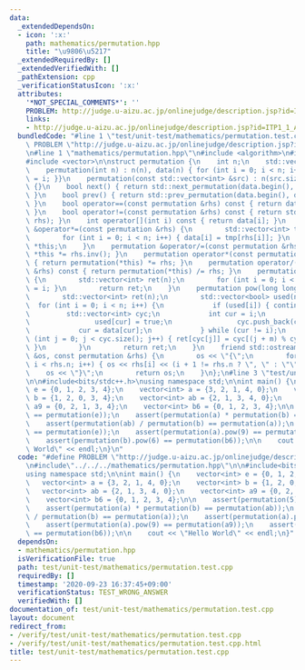 ```yaml
---
data:
  _extendedDependsOn:
  - icon: ':x:'
    path: mathematics/permutation.hpp
    title: "\u9806\u5217"
  _extendedRequiredBy: []
  _extendedVerifiedWith: []
  _pathExtension: cpp
  _verificationStatusIcon: ':x:'
  attributes:
    '*NOT_SPECIAL_COMMENTS*': ''
    PROBLEM: http://judge.u-aizu.ac.jp/onlinejudge/description.jsp?id=ITP1_1_A&lang=ja
    links:
    - http://judge.u-aizu.ac.jp/onlinejudge/description.jsp?id=ITP1_1_A&lang=ja
  bundledCode: "#line 1 \"test/unit-test/mathematics/permutation.test.cpp\"\n#define\
    \ PROBLEM \"http://judge.u-aizu.ac.jp/onlinejudge/description.jsp?id=ITP1_1_A&lang=ja\"\
    \n#line 1 \"mathematics/permutation.hpp\"\n#include <algorithm>\n#include <iostream>\n\
    #include <vector>\n\nstruct permutation {\n    int n;\n    std::vector<int> data;\n\
    \    permutation(int n) : n(n), data(n) { for (int i = 0; i < n; i++) { data[i]\
    \ = i; }}\n    permutation(const std::vector<int> &src) : n(src.size()), data(src)\
    \ {}\n    bool next() { return std::next_permutation(data.begin(), data.end());\
    \ }\n    bool prev() { return std::prev_permutation(data.begin(), data.end());\
    \ }\n    bool operator==(const permutation &rhs) const { return data == rhs.data;\
    \ }\n    bool operator!=(const permutation &rhs) const { return std::rel_ops::operator!=(*this,\
    \ rhs); }\n    int operator[](int i) const { return data[i]; }\n    permutation\
    \ &operator*=(const permutation &rhs) {\n        std::vector<int> tmp(data);\n\
    \        for (int i = 0; i < n; i++) { data[i] = tmp[rhs[i]]; }\n        return\
    \ *this;\n    }\n    permutation &operator/=(const permutation &rhs) { return\
    \ *this *= rhs.inv(); }\n    permutation operator*(const permutation &rhs) const\
    \ { return permutation(*this) *= rhs; }\n    permutation operator/(const permutation\
    \ &rhs) const { return permutation(*this) /= rhs; }\n    permutation inv() const\
    \ {\n        std::vector<int> ret(n);\n        for (int i = 0; i < n; i++) { ret[data[i]]\
    \ = i; }\n        return ret;\n    }\n    permutation pow(long long m) const {\n\
    \        std::vector<int> ret(n);\n        std::vector<bool> used(n);\n      \
    \  for (int i = 0; i < n; i++) {\n            if (used[i]) { continue; }\n   \
    \         std::vector<int> cyc;\n            int cur = i;\n            do {\n\
    \                used[cur] = true;\n                cyc.push_back(cur);\n    \
    \            cur = data[cur];\n            } while (cur != i);\n            for\
    \ (int j = 0; j < cyc.size(); j++) { ret[cyc[j]] = cyc[(j + m) % cyc.size()];\
    \ }\n        }\n        return ret;\n    }\n    friend std::ostream &operator<<(std::ostream\
    \ &os, const permutation &rhs) {\n        os << \"{\";\n        for (int i = 0;\
    \ i < rhs.n; i++) { os << rhs[i] << (i + 1 != rhs.n ? \", \" : \"\"); }\n    \
    \    os << \"}\";\n        return os;\n    }\n};\n#line 3 \"test/unit-test/mathematics/permutation.test.cpp\"\
    \n\n#include<bits/stdc++.h>\nusing namespace std;\n\nint main() {\n    vector<int>\
    \ e = {0, 1, 2, 3, 4};\n    vector<int> a = {3, 2, 1, 4, 0};\n    vector<int>\
    \ b = {1, 2, 0, 3, 4};\n    vector<int> ab = {2, 1, 3, 4, 0};\n    vector<int>\
    \ a9 = {0, 2, 1, 3, 4};\n    vector<int> b6 = {0, 1, 2, 3, 4};\n\n    assert(permutation(5)\
    \ == permutation(e));\n    assert(permutation(a) * permutation(b) == permutation(ab));\n\
    \    assert(permutation(ab) / permutation(b) == permutation(a));\n    assert(permutation(a).pow(0)\
    \ == permutation(e));\n    assert(permutation(a).pow(9) == permutation(a9));\n\
    \    assert(permutation(b).pow(6) == permutation(b6));\n\n    cout << \"Hello\
    \ World\" << endl;\n}\n"
  code: "#define PROBLEM \"http://judge.u-aizu.ac.jp/onlinejudge/description.jsp?id=ITP1_1_A&lang=ja\"\
    \n#include\"../../../mathematics/permutation.hpp\"\n\n#include<bits/stdc++.h>\n\
    using namespace std;\n\nint main() {\n    vector<int> e = {0, 1, 2, 3, 4};\n \
    \   vector<int> a = {3, 2, 1, 4, 0};\n    vector<int> b = {1, 2, 0, 3, 4};\n \
    \   vector<int> ab = {2, 1, 3, 4, 0};\n    vector<int> a9 = {0, 2, 1, 3, 4};\n\
    \    vector<int> b6 = {0, 1, 2, 3, 4};\n\n    assert(permutation(5) == permutation(e));\n\
    \    assert(permutation(a) * permutation(b) == permutation(ab));\n    assert(permutation(ab)\
    \ / permutation(b) == permutation(a));\n    assert(permutation(a).pow(0) == permutation(e));\n\
    \    assert(permutation(a).pow(9) == permutation(a9));\n    assert(permutation(b).pow(6)\
    \ == permutation(b6));\n\n    cout << \"Hello World\" << endl;\n}"
  dependsOn:
  - mathematics/permutation.hpp
  isVerificationFile: true
  path: test/unit-test/mathematics/permutation.test.cpp
  requiredBy: []
  timestamp: '2020-09-23 16:37:45+09:00'
  verificationStatus: TEST_WRONG_ANSWER
  verifiedWith: []
documentation_of: test/unit-test/mathematics/permutation.test.cpp
layout: document
redirect_from:
- /verify/test/unit-test/mathematics/permutation.test.cpp
- /verify/test/unit-test/mathematics/permutation.test.cpp.html
title: test/unit-test/mathematics/permutation.test.cpp
---
```

